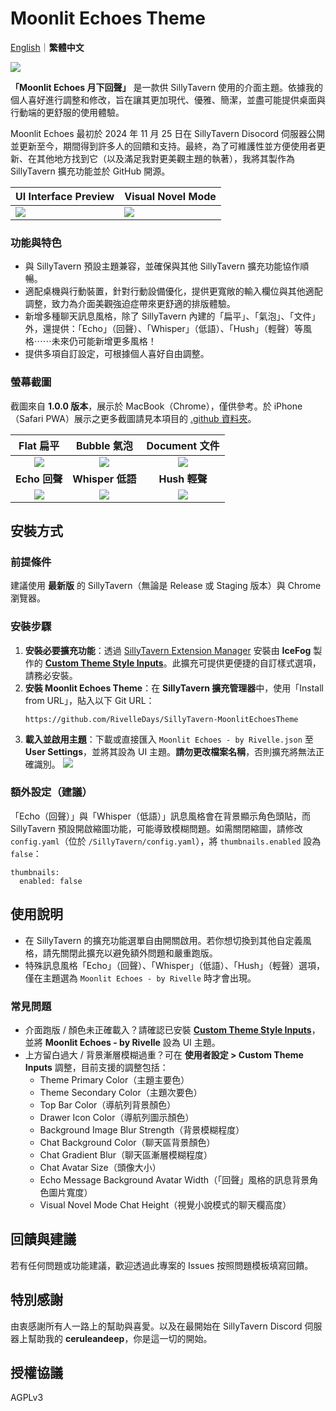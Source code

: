# Moonlit Echoes Theme

[English](https://github.com/RivelleDays/SillyTavern-MoonlitEchoesTheme/)｜**繁體中文**

![](https://github.com/RivelleDays/SillyTavern-MoonlitEchoesTheme/blob/main/.github/chat_screen_demo_preview.jpg)

**「Moonlit Echoes 月下回聲」** 是一款供 SillyTavern 使用的介面主題。依據我的個人喜好進行調整和修改，旨在讓其更加現代、優雅、簡潔，並盡可能提供桌面與行動端的更舒服的使用體驗。

Moonlit Echoes 最初於 2024 年 11 月 25 日在 SillyTavern Disocord 伺服器公開並更新至今，期間得到許多人的回饋和支持。最終，為了可維護性並方便使用者更新、在其他地方找到它（以及滿足我對更美觀主題的執著），我將其製作為 SillyTavern 擴充功能並於 GitHub 開源。

| UI Interface Preview | Visual Novel Mode |
|----------------------|-------------------|
| ![](https://github.com/RivelleDays/SillyTavern-MoonlitEchoesTheme/blob/main/.github/ui_overview_preview.jpg)     | ![](https://github.com/RivelleDays/SillyTavern-MoonlitEchoesTheme/blob/main/.github/visual_novel_mode_preview.jpg)    |

### 功能與特色
- 與 SillyTavern 預設主題兼容，並確保與其他 SillyTavern 擴充功能協作順暢。
- 適配桌機與行動裝置，針對行動設備優化，提供更寬敞的輸入欄位與其他適配調整，致力為介面美觀強迫症帶來更舒適的排版體驗。
- 新增多種聊天訊息風格，除了 SillyTavern 內建的「扁平」、「氣泡」、「文件」外，還提供：「Echo」（回聲）、「Whisper」（低語）、「Hush」（輕聲）等風格⋯⋯未來仍可能新增更多風格！
- 提供多項自訂設定，可根據個人喜好自由調整。

### 螢幕截圖
截圖來自 **1.0.0 版本**，展示於 MacBook（Chrome），僅供參考。於 iPhone（Safari PWA）展示之更多截圖請見本項目的 [.github 資料夾](https://github.com/RivelleDays/SillyTavern-MoonlitEchoesTheme/tree/main/.github)。

| **Flat 扁平** | **Bubble 氣泡** | **Document 文件** |
|:------:|:--------:|:----------:|
| ![](https://github.com/RivelleDays/SillyTavern-MoonlitEchoesTheme/blob/main/.github/chat_style_flat_preview.jpg) | ![](https://github.com/RivelleDays/SillyTavern-MoonlitEchoesTheme/blob/main/.github/chat_style_bubble_preview.jpg) | ![](https://github.com/RivelleDays/SillyTavern-MoonlitEchoesTheme/blob/main/.github/chat_style_document_preview.jpg) |
| **Echo 回聲** | **Whisper 低語** | **Hush 輕聲** |
| ![](https://github.com/RivelleDays/SillyTavern-MoonlitEchoesTheme/blob/main/.github/chat_style_echo_preview.jpg) | ![](https://github.com/RivelleDays/SillyTavern-MoonlitEchoesTheme/blob/main/.github/chat_style_whisper_preview.jpg) | ![](https://github.com/RivelleDays/SillyTavern-MoonlitEchoesTheme/blob/main/.github/chat_style_hush_preview.jpg) |

## 安裝方式
### 前提條件
建議使用 **最新版** 的 SillyTavern（無論是 Release 或 Staging 版本）與 Chrome 瀏覽器。

### 安裝步驟
1. **安裝必要擴充功能**：透過 [SillyTavern Extension Manager](https://docs.sillytavern.app/extensions/) 安裝由 **IceFog** 製作的 **[Custom Theme Style Inputs](https://github.com/IceFog72/SillyTavern-CustomThemeStyleInputs)**。此擴充可提供更便捷的自訂樣式選項，請務必安裝。
2. **安裝 Moonlit Echoes Theme**：在 **SillyTavern 擴充管理器**中，使用「Install from URL」，貼入以下 Git URL：
   ```
   https://github.com/RivelleDays/SillyTavern-MoonlitEchoesTheme
   ```
3. **載入並啟用主題**：下載或直接匯入 `Moonlit Echoes - by Rivelle.json` 至 **User Settings**，並將其設為 UI 主題。**請勿更改檔案名稱**，否則擴充將無法正確識別。
   ![](https://github.com/RivelleDays/SillyTavern-MoonlitEchoesTheme/blob/main/.github/installation_guide.png)
### 額外設定（建議）
「Echo（回聲）」與「Whisper（低語）」訊息風格會在背景顯示角色頭貼，而 SillyTavern 預設開啟縮圖功能，可能導致模糊問題。如需關閉縮圖，請修改 `config.yaml`（位於 `/SillyTavern/config.yaml`），將 `thumbnails.enabled` 設為 `false`：
```
thumbnails:
  enabled: false
```


## 使用說明
- 在 SillyTavern 的擴充功能選單自由開關啟用。若你想切換到其他自定義風格，請先關閉此擴充以避免額外問題和嚴重跑版。
- 特殊訊息風格「Echo」（回聲）、「Whisper」（低語）、「Hush」（輕聲）選項，僅在主題選為 `Moonlit Echoes - by Rivelle` 時才會出現。
### 常見問題
- 介面跑版 / 顏色未正確載入？請確認已安裝 **[Custom Theme Style Inputs](https://github.com/IceFog72/SillyTavern-CustomThemeStyleInputs)**，並將 **Moonlit Echoes - by Rivelle** 設為 UI 主題。
- 上方留白過大 / 背景漸層模糊過重？可在 **使用者設定 > Custom Theme Inputs** 調整，目前支援的調整包括：
  * Theme Primary Color（主題主要色）
  * Theme Secondary Color（主題次要色）
  * Top Bar Color（導航列背景顏色）
  * Drawer Icon Color（導航列圖示顏色）
  * Background Image Blur Strength（背景模糊程度）
  * Chat Background Color（聊天區背景顏色）
  * Chat Gradient Blur（聊天區漸層模糊程度）
  * Chat Avatar Size（頭像大小）
  * Echo Message Background Avatar Width（「回聲」風格的訊息背景角色圖片寬度）
  * Visual Novel Mode Chat Height（視覺小說模式的聊天欄高度）

## 回饋與建議
若有任何問題或功能建議，歡迎透過此專案的 Issues 按照問題模板填寫回饋。


## 特別感謝
由衷感謝所有人一路上的幫助與喜愛。以及在最開始在 SillyTavern Discord 伺服器上幫助我的 **ceruleandeep**，你是這一切的開始。

## 授權協議
AGPLv3
